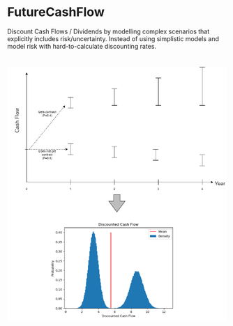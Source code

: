 # FutureCashFlow
Discount Cash Flows / Dividends by modelling complex scenarios that explicitly includes risk/uncertainty.
Instead of using simplistic models and model risk with hard-to-calculate discounting rates.


#

![alt text](examples/contract_yes_no.png "Logo Title Text 1")
